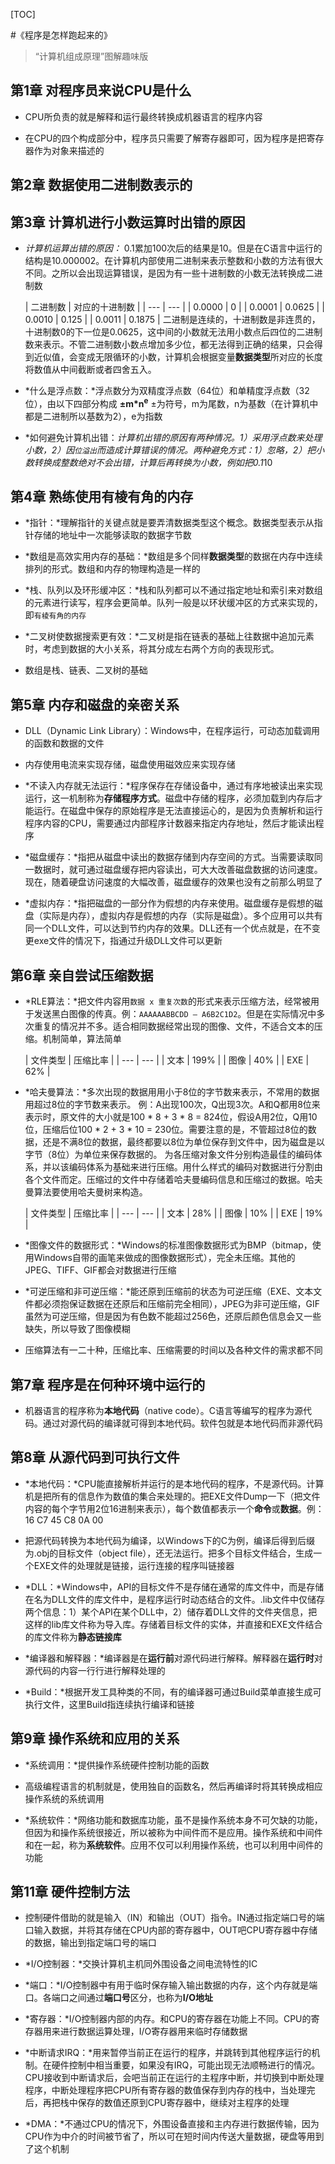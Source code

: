 [TOC]

#《程序是怎样跑起来的》
> “计算机组成原理”图解趣味版

## 第1章 对程序员来说CPU是什么

- CPU所负责的就是解释和运行最终转换成机器语言的程序内容

- 在CPU的四个构成部分中，程序员只需要了解寄存器即可，因为程序是把寄存器作为对象来描述的

## 第2章 数据使用二进制数表示的

## 第3章 计算机进行小数运算时出错的原因

- *计算机运算出错的原因：* 0.1累加100次后的结果是10。但是在C语言中运行的结构是10.000002。在计算机内部使用二进制来表示整数和小数的方法有很大不同。之所以会出现运算错误，是因为有一些十进制数的小数无法转换成二进制数

    |  二进制数  |  对应的十进制数  |
| --- | --- |
|  0.0000  |  0  |
|  0.0001  |  0.0625  |
|  0.0010  |  0.125  |
|   0.0011 |  0.1875  |
    二进制是连续的，十进制数是非连贯的，十进制数0的下一位是0.0625，这中间的小数就无法用小数点后四位的二进制数来表示。不管二进制数小数点增加多少位，都无法得到正确的结果，只会得到近似值，会变成无限循环的小数，计算机会根据变量**数据类型**所对应的长度将数值从中间截断或者四舍五入。

-  *什么是浮点数：*浮点数分为双精度浮点数（64位）和单精度浮点数（32位），由以下四部分构成
    **±m\*n<sup>e</sup>**
    ±为符号，m为尾数，n为基数（在计算机中都是二进制所以基数为2），e为指数

- *如何避免计算机出错：*计算机出错的原因有两种情况。1）采用浮点数来处理小数，2）因`位溢出`而造成计算错误的情况。两种避免方式：1）忽略，2）把小数转换成整数绝对不会出错，计算后再转换为小数，例如把0.1*10

## 第4章 熟练使用有棱有角的内存

- *指针：*理解指针的关键点就是要弄清数据类型这个概念。数据类型表示从指针存储的地址中一次能够读取的数据字节数    

- *数组是高效实用内存的基础：*数组是多个同样**数据类型**的数据在内存中连续排列的形式。数组和内存的物理构造是一样的

- *栈、队列以及环形缓冲区：*栈和队列都可以不通过指定地址和索引来对数组的元素进行读写，程序会更简单。队列一般是以环状缓冲区的方式来实现的，即`有棱有角的内存`

- *二叉树使数据搜索更有效：*二叉树是指在链表的基础上往数据中追加元素时，考虑到数据的大小关系，将其分成左右两个方向的表现形式。

- 数组是栈、链表、二叉树的基础

## 第5章 内存和磁盘的亲密关系

- DLL（Dynamic Link Library）：Windows中，在程序运行，可动态加载调用的函数和数据的文件

- 内存使用电流来实现存储，磁盘使用磁效应来实现存储

- *不读入内存就无法运行：*程序保存在存储设备中，通过有序地被读出来实现运行，这一机制称为**存储程序方式**。磁盘中存储的程序，必须加载到内存后才能运行。在磁盘中保存的原始程序是无法直接运心的，是因为负责解析和运行程序内容的CPU，需要通过内部程序计数器来指定内存地址，然后才能读出程序

- *磁盘缓存：*指把从磁盘中读出的数据存储到内存空间的方式。当需要读取同一数据时，就可通过磁盘缓存把内容读出，可大大改善磁盘数据的访问速度。现在，随着硬盘访问速度的大幅改善，磁盘缓存的效果也没有之前那么明显了

- *虚拟内存：*指把磁盘的一部分作为假想的内存来使用。磁盘缓存是假想的磁盘（实际是内存），虚拟内存是假想的内存（实际是磁盘）。多个应用可以共有同一个DLL文件，可以达到节约内存的效果。DLL还有一个优点就是，在不变更exe文件的情况下，指通过升级DLL文件可以更新

## 第6章 亲自尝试压缩数据

- *RLE算法：*把文件内容用`数据 x 重复次数`的形式来表示压缩方法，经常被用于发送黑白图像的传真。例：`AAAAAABBCDD — A6B2C1D2`。但是在实际情况中多次重复的情况并不多。适合相同数据经常出现的图像、文件，不适合文本的压缩。机制简单，算法简单
    
    |  文件类型  |  压缩比率  |
| --- | --- |
|  文本  |  199%  |
|  图像  |  40%  |
|  EXE  |  62%  |

- *哈夫曼算法：*多次出现的数据用用小于8位的字节数来表示，不常用的数据用超过8位的字节数来表示。 例：A出现100次，Q出现3次。A和Q都用8位来表示时，原文件的大小就是100 * 8 + 3 * 8 = 824位，假设A用2位，Q用10位，压缩后位100 * 2 + 3 * 10 = 230位。需要注意的是，不管超过8位的数据，还是不满8位的数据，最终都要以8位为单位保存到文件中，因为磁盘是以字节（8位）为单位来保存数据的。
    为各压缩对象文件分别构造最佳的编码体系，并以该编码体系为基础来进行压缩。用什么样式的编码对数据进行分割由各个文件而定。压缩过的文件中存储着哈夫曼编码信息和压缩过的数据。哈夫曼算法要使用哈夫曼树来构造。
    
    |  文件类型  |  压缩比率  |
| --- | --- |
|  文本  |  28%  |
|  图像  |  10%  |
|  EXE  |  19%  |

- *图像文件的数据形式：*Windows的标准图像数据形式为BMP（bitmap，使用Windows自带的画笔来做成的图像数据形式），完全未压缩。其他的JPEG、TIFF、GIF都会对数据进行压缩

- *可逆压缩和非可逆压缩：*能还原到压缩前的状态为可逆压缩（EXE、文本文件都必须抱保证数据在还原后和压缩前完全相同），JPEG为非可逆压缩，GIF虽然为可逆压缩，但是因为有色数不能超过256色，还原后颜色信息会又一些缺失，所以导致了图像模糊

- 压缩算法有一二十种，压缩比率、压缩需要的时间以及各种文件的需求都不同

## 第7章 程序是在何种环境中运行的

- 机器语言的程序称为**本地代码**（native code）。C语言等编写的程序为源代码。通过对源代码的编译就可得到本地代码。软件包就是本地代码而非源代码

## 第8章 从源代码到可执行文件

- *本地代码：*CPU能直接解析并运行的是本地代码的程序，不是源代码。计算机是把所有的信息作为数值的集合来处理的。把EXE文件Dump一下（把文件内容的每个字节用2位16进制来表示），每个数值都表示一个**命令**或**数据**。例：16 C7 45 C8 0A 00

- 把源代码转换为本地代码为编译，以Windows下的C为例，编译后得到后缀为.obj的目标文件（object file），还无法运行。把多个目标文件结合，生成一个EXE文件的处理就是链接，运行连接的程序叫链接器

- *DLL：*Windows中，API的目标文件不是存储在通常的库文件中，而是存储在名为DLL文件的库文件中，是程序运行时动态结合的文件。.lib文件中仅储存两个信息：1）某个API在某个DLL中，2）储存着DLL文件的文件夹信息，把这样的lib库文件称为导入库。存储着目标文件的实体，并直接和EXE文件结合的库文件称为**静态链接库**

- *编译器和解释器：*编译器是在**运行前**对源代码进行解释。解释器在**运行时**对源代码的内容一行行进行解释处理的

- *Build：*根据开发工具种类的不同，有的编译器可通过Build菜单直接生成可执行文件，这里Build指连续执行编译和链接

## 第9章 操作系统和应用的关系

- *系统调用：*提供操作系统硬件控制功能的函数

- 高级编程语言的机制就是，使用独自的函数名，然后再编译时将其转换成相应操作系统的系统调用

- *系统软件：*网络功能和数据库功能，虽不是操作系统本身不可欠缺的功能，但因为和操作系统很接近，所以被称为中间件而不是应用。操作系统和中间件和在一起，称为**系统软件**。应用不仅可以利用操作系统，也可以利用中间件的功能

## 第11章 硬件控制方法

- 控制硬件借助的就是输入（IN）和输出（OUT）指令。IN通过指定端口号的端口输入数据，并将其存储在CPU内部的寄存器中，OUT吧CPU寄存器中存储的数据，输出到指定端口号的端口

- *I/O控制器：*交换计算机主机同外围设备之间电流特性的IC

- *端口：*I/O控制器中有用于临时保存输入输出数据的内存，这个内存就是端口。各端口之间通过**端口号**区分，也称为**I/O地址**

- *寄存器：*I/O控制器内部的内存。和CPU的寄存器在功能上不同。CPU的寄存器用来进行数据运算处理，I/O寄存器用来临时存储数据

- *中断请求IRQ：*用来暂停当前正在运行的程序，并跳转到其他程序运行的机制。在硬件控制中相当重要，如果没有IRQ，可能出现无法顺畅进行的情况。CPU接收到中断请求后，会吧当前正在运行的主程序中断，并切换到中断处理程序，中断处理程序把CPU所有寄存器的数值保存到内存的栈中，当处理完后，再把栈中保存的数值还原到CPU寄存器中，继续对主程序的处理

- *DMA：*不通过CPU的情况下，外围设备直接和主内存进行数据传输，因为CPU作为中介的时间被节省了，所以可在短时间内传送大量数据，硬盘等用到了这个机制
                      
